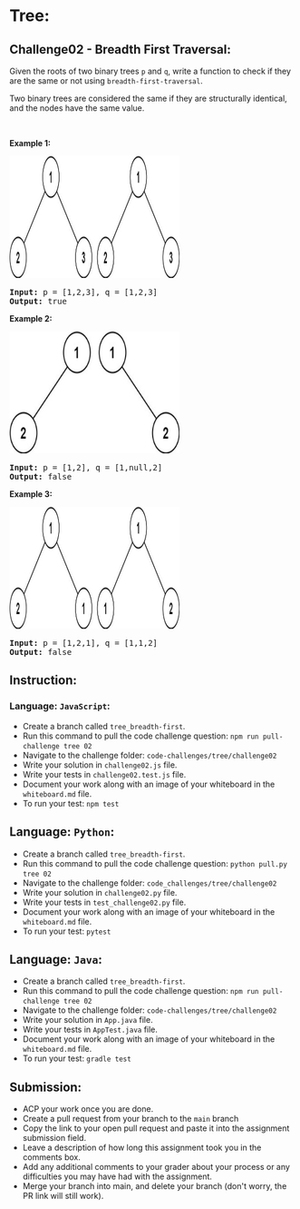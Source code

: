# Tree:

## Challenge02 - Breadth First Traversal:

<p>Given the roots of two binary trees <code>p</code> and <code>q</code>, write a function to check if they are the same or not using <code>breadth-first-traversal</code>.</p>

<p>Two binary trees are considered the same if they are structurally identical, and the nodes have the same value.</p>

<p>&nbsp;</p>
<p><strong>Example 1:</strong></p>
<img alt="" src="../../../assets/tree/tree-02-ex1.jpg" style="width: 300px;height: 215px;">
<pre><strong>Input:</strong> p = [1,2,3], q = [1,2,3]
<strong>Output:</strong> true
</pre>

<p><strong>Example 2:</strong></p>
<img alt="" src="../../../assets/tree/tree-02-ex2.jpg" style="width: 300px;height: 215px;">
<pre><strong>Input:</strong> p = [1,2], q = [1,null,2]
<strong>Output:</strong> false
</pre>

<p><strong>Example 3:</strong></p>
<img alt="" src="../../../assets/tree/tree-02-ex3.jpg" style="width: 300px;height: 215px;">
<pre><strong>Input:</strong> p = [1,2,1], q = [1,1,2]
<strong>Output:</strong> false
</pre>



## Instruction:

### Language: `JavaScript`:

* Create a branch called `tree_breadth-first`.
* Run this command to pull the code challenge question: `npm run pull-challenge tree 02`
* Navigate to the challenge folder: `code-challenges/tree/challenge02`
* Write your solution in `challenge02.js` file.
* Write your tests in `challenge02.test.js` file.
* Document your work along with an image of your whiteboard in the `whiteboard.md` file.
* To run your test: `npm test`


## Language: `Python`:

* Create a branch called `tree_breadth-first`.
* Run this command to pull the code challenge question: `python pull.py tree 02`
* Navigate to the challenge folder: `code_challenges/tree/challenge02`
* Write your solution in `challenge02.py` file.
* Write your tests in `test_challenge02.py` file.
* Document your work along with an image of your whiteboard in the `whiteboard.md` file.
* To run your test: `pytest`

## Language: `Java`:

* Create a branch called `tree_breadth-first`.
* Run this command to pull the code challenge question: `npm run pull-challenge tree 02`
* Navigate to the challenge folder: `code-challenges/tree/challenge02`
* Write your solution in `App.java` file.
* Write your tests in `AppTest.java` file.
* Document your work along with an image of your whiteboard in the `whiteboard.md` file.
* To run your test: `gradle test`

## Submission:
* ACP your work once you are done.
* Create a pull request from your branch to the `main` branch
* Copy the link to your open pull request and paste it into the assignment submission field.
* Leave a description of how long this assignment took you in the comments box.
* Add any additional comments to your grader about your process or any difficulties you may have had with the assignment.
* Merge your branch into main, and delete your branch (don't worry, the PR link will still work).